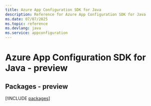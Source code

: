 ```yaml
---
title: Azure App Configuration SDK for Java
description: Reference for Azure App Configuration SDK for Java
ms.date: 07/07/2025
ms.topic: reference
ms.devlang: java
ms.service: appconfiguration
---
```

# Azure App Configuration SDK for Java - preview
## Packages - preview
[!INCLUDE [packages](app-configuration-index.md)]